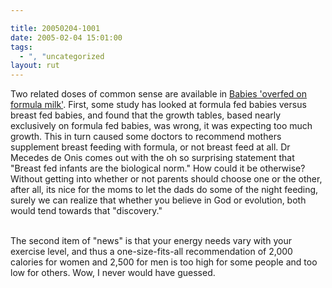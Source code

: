 ```yaml
---

title: 20050204-1001
date: 2005-02-04 15:01:00
tags:
  - ", "uncategorized
layout: rut
---
```


Two related doses of common sense are available in <a href="http://news.bbc.co.uk/2/hi/health/4236229.stm"> Babies
'overfed on formula milk'</a>.  First, some study has looked at
formula fed babies versus breast fed babies, and found that the
growth tables, based nearly exclusively on formula fed babies,
was wrong, it was expecting too much growth.  This in turn caused
some doctors to recommend mothers supplement breast feeding with
formula, or not breast feed at all.  Dr Mecedes de Onis comes out
with the oh so surprising statement that "Breast fed infants are the
biological norm."  How could it be otherwise?  Without getting into
whether or not parents should choose one or the other, after all,
its nice for the moms to let the dads do some of the night feeding,
surely we can realize that whether you believe in God or evolution,
both would tend towards that "discovery."<br  /><br  />

The second item of "news" is that your energy needs vary with your
exercise level, and thus a one-size-fits-all recommendation of
2,000 calories for women and 2,500 for men is too high for some
people and too low for others.  Wow, I never would have guessed.

